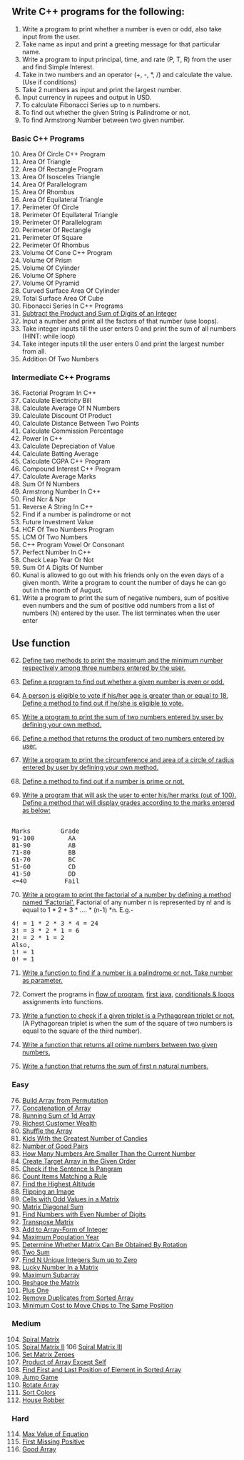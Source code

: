 ## Write C++ programs for the following:

1. Write a program to print whether a number is even or odd, also take
input from the user.
2. Take name as input and print a greeting message for that particular name.
3. Write a program to input principal, time, and rate (P, T, R) from the user and
find Simple Interest.
4. Take in two numbers and an operator (+, -, *, /) and calculate the value.
(Use if conditions)
5. Take 2 numbers as input and print the largest number.
6. Input currency in rupees and output in USD.
7. To calculate Fibonacci Series up to n numbers.
8. To find out whether the given String is Palindrome or not.
9. To find Armstrong Number between two given number.

### Basic C++ Programs
10. Area Of Circle C++ Program
11. Area Of Triangle
12. Area Of Rectangle Program 
13. Area Of Isosceles Triangle 
14. Area Of Parallelogram
15. Area Of Rhombus
16. Area Of Equilateral Triangle
17. Perimeter Of Circle
18. Perimeter Of Equilateral Triangle
19. Perimeter Of Parallelogram
20. Perimeter Of Rectangle
21. Perimeter Of Square
22. Perimeter Of Rhombus
23. Volume Of Cone C++ Program
24. Volume Of Prism
25. Volume Of Cylinder
26. Volume Of Sphere
27. Volume Of Pyramid
28. Curved Surface Area Of Cylinder
29. Total Surface Area Of Cube
30. Fibonacci Series In C++ Programs
31. [Subtract the Product and Sum of Digits of an Integer](https://leetcode.com/problems/subtract-the-product-and-sum-of-digits-of-an-integer/)
32. Input a number and print all the factors of that number (use loops).
33. Take integer inputs till the user enters 0 and print the sum of all numbers
(HINT: while loop)
34. Take integer inputs till the user enters 0 and print the largest number from
all.
35. Addition Of Two Numbers

### Intermediate C++ Programs
36. Factorial Program In C++
37. Calculate Electricity Bill
38. Calculate Average Of N Numbers
39. Calculate Discount Of Product
40. Calculate Distance Between Two Points 
41. Calculate Commission Percentage
42. Power In C++
43. Calculate Depreciation of Value
44. Calculate Batting Average
45. Calculate CGPA C++ Program
46. Compound Interest C++ Program
47. Calculate Average Marks
48. Sum Of N Numbers
49. Armstrong Number In C++
50. Find Ncr & Npr
51. Reverse A String In C++
52. Find if a number is palindrome or not 
53. Future Investment Value
54. HCF Of Two Numbers Program
55. LCM Of Two Numbers
56. C++ Program Vowel Or Consonant 
57. Perfect Number In C++
58. Check Leap Year Or Not
59. Sum Of A Digits Of Number
60. Kunal is allowed to go out with his friends only on the even days of a given month. Write a program to count the number of days he can go out in the month of August.
61. Write a program to print the sum of negative numbers, sum of positive even numbers and the sum of positive odd numbers from a list of numbers (N) entered by the user. The list terminates when the user enter

## Use function

62. [Define two methods to print the maximum and the minimum number respectively among three numbers entered by the user.](https://www.java67.com/2019/05/how-to-find-largest-and-smallest-of-three-numbers-in-java.html)

63. [Define a program to find out whether a given number is even or odd.](https://www.geeksforgeeks.org/java-program-to-check-if-a-given-integer-is-odd-or-even/)

64. [A person is eligible to vote if his/her age is greater than or equal to 18. Define a method to find out if he/she is eligible to vote.](https://www.efaculty.in/java-programs/voting-age-program-in-java/)

65. [Write a program to print the sum of two numbers entered by user by defining your own method.](https://code4coding.com/addition-of-two-numbers-in-java-using-method/)

66. [Define a method that returns the product of two numbers entered by user.](https://code4coding.com/java-program-to-multiply-two-numbers-using-method/)

67. [Write a program to print the circumference and area of a circle of radius entered by user by defining your own method.](https://beginnersbook.com/2014/01/java-program-to-calculate-area-and-circumference-of-circle/)

68. [Define a method to find out if a number is prime or not.](https://www.geeksforgeeks.org/java-program-to-check-if-a-number-is-prime-or-not/)

69. [Write a program that will ask the user to enter his/her marks (out of 100). Define a method that will display grades according to the marks entered as below:](https://www.techcrashcourse.com/2017/02/java-program-to-calculate-grade-of-students.html) <br/>
<pre> 
Marks        Grade 
91-100         AA 
81-90          AB 
71-80          BB 
61-70          BC 
51-60          CD 
41-50          DD 
<=40          Fail 
</pre>

70. [Write a program to print the factorial of a number by defining a method named 'Factorial'.](https://www.javatpoint.com/factorial-program-in-java)
Factorial of any number n is represented by n! and is equal to 1 * 2 * 3 * .... * (n-1) *n. E.g.- <br/>
<pre>
4! = 1 * 2 * 3 * 4 = 24 
3! = 3 * 2 * 1 = 6 
2! = 2 * 1 = 2 
Also, 
1! = 1 
0! = 1
</pre>

71. [Write a function to find if a number is a palindrome or not. Take number as parameter.](https://www.geeksforgeeks.org/check-if-a-number-is-palindrome/)

72. Convert the programs in [flow of program](01-flow-of-program.md), [first java](02-first-java.md), [conditionals & loops](03-conditionals-loops.md) assignments into functions.

73. [Write a function to check if a given triplet is a Pythagorean triplet or not.](https://www.geeksforgeeks.org/find-pythagorean-triplet-in-an-unsorted-array/) (A Pythagorean triplet is when the sum of the square of two numbers is equal to the square of the third number).

74. [Write a function that returns all prime numbers between two given numbers.](https://www.geeksforgeeks.org/program-to-find-prime-numbers-between-given-interval/)

75. [Write a function that returns the sum of first n natural numbers.](https://www.geeksforgeeks.org/program-find-sum-first-n-natural-numbers/)

### Easy
76. [Build Array from Permutation](https://leetcode.com/problems/build-array-from-permutation/)
77. [Concatenation of Array](https://leetcode.com/problems/concatenation-of-array/)
78. [Running Sum of 1d Array](https://leetcode.com/problems/running-sum-of-1d-array/)
79. [Richest Customer Wealth](https://leetcode.com/problems/richest-customer-wealth/)
80. [Shuffle the Array](https://leetcode.com/problems/shuffle-the-array/)
81. [Kids With the Greatest Number of Candies](https://leetcode.com/problems/kids-with-the-greatest-number-of-candies/)
82. [Number of Good Pairs](https://leetcode.com/problems/number-of-good-pairs/)
83. [How Many Numbers Are Smaller Than the Current Number](https://leetcode.com/problems/how-many-numbers-are-smaller-than-the-current-number/)
84. [Create Target Array in the Given Order](https://leetcode.com/problems/create-target-array-in-the-given-order/)
85. [Check if the Sentence Is Pangram](https://leetcode.com/problems/check-if-the-sentence-is-pangram/)
86. [Count Items Matching a Rule](https://leetcode.com/problems/count-items-matching-a-rule/)
87. [Find the Highest Altitude](https://leetcode.com/problems/find-the-highest-altitude/)
88. [Flipping an Image](https://leetcode.com/problems/flipping-an-image/)
89. [Cells with Odd Values in a Matrix](https://leetcode.com/problems/cells-with-odd-values-in-a-matrix/)
90. [Matrix Diagonal Sum](https://leetcode.com/problems/matrix-diagonal-sum/)
91. [Find Numbers with Even Number of Digits](https://leetcode.com/problems/find-numbers-with-even-number-of-digits/)
92. [Transpose Matrix](https://leetcode.com/problems/transpose-matrix/)
93. [Add to Array-Form of Integer](https://leetcode.com/problems/add-to-array-form-of-integer/)
94. [Maximum Population Year](https://leetcode.com/problems/maximum-population-year/)
95. [Determine Whether Matrix Can Be Obtained By Rotation](https://leetcode.com/problems/determine-whether-matrix-can-be-obtained-by-rotation/)
96. [Two Sum](https://leetcode.com/problems/two-sum/)
97. [Find N Unique Integers Sum up to Zero](https://leetcode.com/problems/find-n-unique-integers-sum-up-to-zero/)
98. [Lucky Number In a Matrix](https://leetcode.com/problems/lucky-numbers-in-a-matrix/)
99. [Maximum Subarray](https://leetcode.com/problems/maximum-subarray/)
100. [Reshape the Matrix](https://leetcode.com/problems/reshape-the-matrix/)
101. [Plus One](https://leetcode.com/problems/plus-one/)
102. [Remove Duplicates from Sorted Array](https://leetcode.com/problems/remove-duplicates-from-sorted-array/)
103. [Minimum Cost to Move Chips to The Same Position](https://leetcode.com/problems/minimum-cost-to-move-chips-to-the-same-position/)

### Medium
104. [Spiral Matrix](https://leetcode.com/problems/spiral-matrix/)
105. [Spiral Matrix II](https://leetcode.com/problems/spiral-matrix-ii/)
106 [Spiral Matrix III](https://leetcode.com/problems/spiral-matrix-iii/)
107. [Set Matrix Zeroes](https://leetcode.com/problems/set-matrix-zeroes/)
108. [Product of Array Except Self](https://leetcode.com/problems/product-of-array-except-self/)
109. [Find First and Last Position of Element in Sorted Array](https://leetcode.com/problems/find-first-and-last-position-of-element-in-sorted-array/)
110. [Jump Game](https://leetcode.com/problems/jump-game/)
111. [Rotate Array](https://leetcode.com/problems/rotate-array/)
112. [Sort Colors](https://leetcode.com/problems/sort-colors/)
113. [House Robber](https://leetcode.com/problems/house-robber/)

### Hard
114. [Max Value of Equation](https://leetcode.com/problems/max-value-of-equation/)
115. [First Missing Positive](https://leetcode.com/problems/first-missing-positive/)
116. [Good Array](https://leetcode.com/problems/check-if-it-is-a-good-array/)
